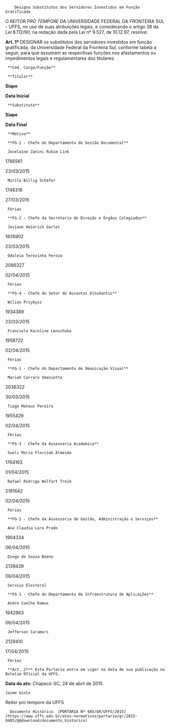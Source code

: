         Designa Substitutos dos Servidores Investidos em Função Gratificada  

O REITOR *PRO TEMPORE* DA UNIVERSIDADE FEDERAL DA FRONTEIRA SUL - UFFS, no uso de suas atribuições legais, e considerando o artigo 38 da Lei 8.112/90, na redação dada pela Lei nº 9.527, de 10.12.97, resolve:

 **Art. 1º** DESIGNAR os substitutos dos servidores investidos em função gratificada, da Universidade Federal da Fronteira Sul, conforme tabela a seguir, para que assumam as respectivas funções nos afastamentos ou impedimentos legais e regulamentares dos titulares:

     **Cód. Cargo/Função**

     **Titular**

   **Siape**

   **Data Inicial**

     **Substituto**

   **Siape**

   **Data Final**

     **Motivo**

     **FG-1 - Chefe do Departamento de Gestão Documental**

     Jocelaine Zanini Rubim Link

   1766561

   23/03/2015

     Murilo Billig Schafer

   1748318

   27/03/2015

     Férias

     **FG-2 - Chefe da Secretaria de Direção e Órgãos Colegiados**

     Josiane Heinrich Garlet

   1835902

   23/03/2015

     Odaleia Terezinha Peroza

   2086327

   02/04/2015

     Férias

     **FG-4 - Chefe do Setor de Assuntos Estudantis**

     Wilian Przybysz

   1934389

   23/03/2015

     Franciele Karoline Lenschuko

   1958722

   02/04/2015

     Férias

     **FG-1 - Chefe do Departamento de Omunicação Visual**

     Mariah Carraro Smaniotto

   2036322

   30/03/2015

     Tiago Mateus Pereira

   1955429

   02/04/2015

     Férias

     **FG-3 - Chefe da Assessoria Academica**

     Sueli Maria Florczak Almeida

   1764163

   01/04/2015

     Rafael Rodrigo Wolfart Treib

   2181642

   02/04/2015

     Férias

     **FG-1 - Chefe da Assessoria de Gestão, Administração e Serviços**

     Ana Claudia Lara Prado

   1904334

   06/04/2015

     Diego de Souza Boeno

   2139439

   06/04/2015

     Serviço Eleitoral

     **FG-1 - Chefe do Departamento de Infraestrutura de Aplicações**

     Andre Coelho Ramos

   1942863

   06/04/2015

     Jefferson Caramori

   2129410

   17/04/2015

     Férias

     **Art. 2º** Esta Portaria entra em vigor na data de sua publicação no Boletim Oficial da UFFS.

  

   **Data do ato:** Chapecó-SC, 24 de abril de 2015.   
 

    Jaime Giolo   
 Reitor pro tempore da UFFS 

      Documento Histórico  [PORTARIA Nº 485/GR/UFFS/2015](https://www.uffs.edu.br/atos-normativos/portaria/gr/2015-0485/@@download/documento_historico)     
      